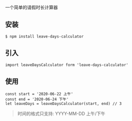 一个简单的请假时长计算器

## 安装

```console
$ npm install leave-days-calculator
```

## 引入

```console
import leaveDaysCalculator form 'leave-days-calculator'
```

## 使用

```
const start = '2020-06-22 上午'
const end = '2020-06-24 下午'
let leaveDays = leaveDaysCalculator(start, end) // 3
```
> 时间的格式只支持: YYYY-MM-DD 上午/下午
